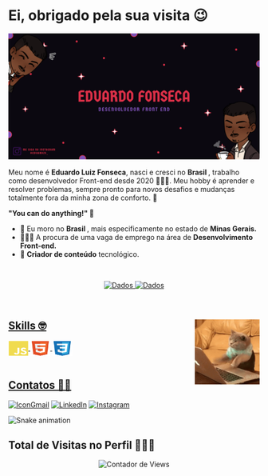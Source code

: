 <h1>Ei, obrigado pela sua visita 😉</h1>

<img src="images/banner.png" alt="Meu Banner">

<p>Meu nome é <strong>Eduardo Luiz Fonseca</strong>, nasci e cresci no <strong> Brasil </strong>, trabalho como desenvolvedor Front-end desde 2020 👨🏿‍💻. Meu hobby é aprender e resolver problemas, sempre pronto para novos desafios e mudanças totalmente fora da minha zona de conforto. 🧠</p>

<p><strong>"You can do anything!" 🥇</strong></p>

<ul>
    <li>📍 Eu moro no <strong> Brasil </strong>, mais especificamente no estado de <strong> Minas Gerais.</strong></li>
    <li>👨🏾‍💻 A procura de uma vaga de emprego na área de <strong>Desenvolvimento Front-end.</strong></li>
    <li>👾 <strong>Criador de conteúdo</strong> tecnológico.</li>
</ul><br>

<p align="center">
<a href="https://github.com/eduardzs">
<img src="https://github-readme-stats.vercel.app/api?username=eduardzs&show_icons=true&theme=jolly&include_all_commits=true&count_private=true" alt="Dados">
<img src="https://github-readme-stats.vercel.app/api/top-langs/?username=eduardzs&&layout=compact&hide=shell&theme=jolly" alt="Dados">
</p><br>

<h2>Skills 🤓 <img align="right" alt="Edu-CAT" height="130" width="130" src="images/cat-computer.gif"></h2>
<div style="display: inline_block">
  <img align="center" alt="Edu-Js" height="30" width="40" src="https://raw.githubusercontent.com/devicons/devicon/master/icons/javascript/javascript-plain.svg">
  <img align="center" alt="Edu-HTML" height="30" width="40" src="https://raw.githubusercontent.com/devicons/devicon/master/icons/html5/html5-original.svg">
  <img align="center" alt="Edu-CSS" height="30" width="40" src="https://raw.githubusercontent.com/devicons/devicon/master/icons/css3/css3-original.svg">
</div><br>

<h2>Contatos 🖖🏾</h2>
<a href="mailto:eduardofonseca0210@gmail.com" target="_blank"><img src="https://img.shields.io/badge/Gmail-D14836?style=for-the-badge&logo=gmail&logoColor=white" target="_blank" alt="IconGmail" target="_blank"></a>
<a href="https://www.linkedin.com/in/eduardsz/" target="_blank"><img src="https://img.shields.io/badge/-LinkedIn-%230077B5?style=for-the-badge&logo=linkedin&logoColor=white" alt="LinkedIn" target="_blank"></a>
<a href="https://www.instagram.com/eduardzs_/" target="_blank"><img src="https://img.shields.io/badge/-Instagram-%23E4405F?style=for-the-badge&logo=instagram&logoColor=white" alt="Instagram" target="_blank"></a>

![Snake animation](https://github.com/eduardzs/eduardzs/blob/output/github-contribution-grid-snake.svg)

<h2>Total de Visitas no Perfil 🕵🏾‍♂️</h2>
<p align="center">
   <img src="https://profile-counter.glitch.me/eduardzs/count.svg" alt="Contador de Views"> 
</p>
